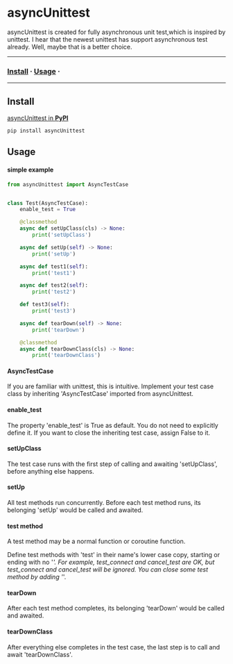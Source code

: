 # asyncUnittest

asyncUnittest is created for fully asynchronous unit test,which is inspired by unittest. I hear that the newest unittest
has support asynchronous test already. Well, maybe that is a better choice.

---

### [Install](#Install) · [Usage](#Usage) ·

---

## Install

[asyncUnittest in **PyPI**](https://pypi.org/project/asyncUnittest/)

```shell
pip install asyncUnittest
```

## Usage

#### simple example

```python
from asyncUnittest import AsyncTestCase


class Test(AsyncTestCase):
    enable_test = True

    @classmethod
    async def setUpClass(cls) -> None:
        print('setUpClass')

    async def setUp(self) -> None:
        print('setUp')

    async def test1(self):
        print('test1')

    async def test2(self):
        print('test2')

    def test3(self):
        print('test3')

    async def tearDown(self) -> None:
        print('tearDown')

    @classmethod
    async def tearDownClass(cls) -> None:
        print('tearDownClass')
```

#### AsyncTestCase

If you are familiar with unittest, this is intuitive. Implement your test case class by inheriting 'AsyncTestCase'
imported from asyncUnittest.

#### enable_test

The property 'enable_test' is True as default. You do not need to explicitly define it. If you want to close the
inheriting test case, assign False to it.

#### setUpClass

The test case runs with the first step of calling and awaiting 'setUpClass', before anything else happens.

#### setUp

All test methods run concurrently. Before each test method runs, its belonging 'setUp' would be called and awaited.

#### test method

A test method may be a normal function or coroutine function.

Define test methods with 'test' in their name's lower case copy, starting or ending with no '_'. For example,
test_connect and cancel_test are OK, but _test_connect and cancel_test_ will be ignored. You can close some test method
by adding '_'.

#### tearDown

After each test method completes, its belonging 'tearDown' would be called and awaited.

#### tearDownClass

After everything else completes in the test case, the last step is to call and await 'tearDownClass'.

